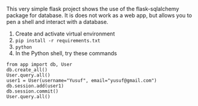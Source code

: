 This very simple flask project shows the use of the flask-sqlalchemy package for database.  It is does not work as a web app, but allows you to pen a shell and interact with a database.


1. Create and activate virtual environment 
2. `pip install -r requirements.txt`
3. `python`
4. In the Python shell, try these commands

```
from app import db, User
db.create_all()
User.query.all()
user1 = User(username="Yusuf", email="yusuf@gmail.com")
db.session.add(user1)
db.session.commit()
User.query.all()
```
